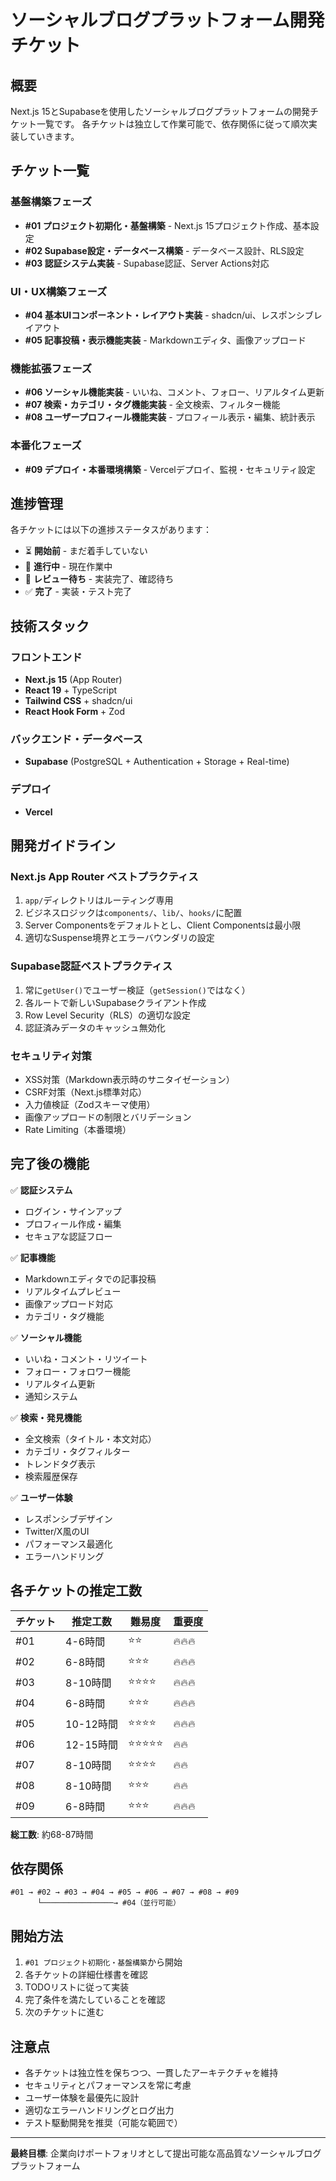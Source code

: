 # ソーシャルブログプラットフォーム開発チケット

## 概要
Next.js 15とSupabaseを使用したソーシャルブログプラットフォームの開発チケット一覧です。
各チケットは独立して作業可能で、依存関係に従って順次実装していきます。

## チケット一覧

### 基盤構築フェーズ
- **#01 プロジェクト初期化・基盤構築** - Next.js 15プロジェクト作成、基本設定
- **#02 Supabase設定・データベース構築** - データベース設計、RLS設定
- **#03 認証システム実装** - Supabase認証、Server Actions対応

### UI・UX構築フェーズ  
- **#04 基本UIコンポーネント・レイアウト実装** - shadcn/ui、レスポンシブレイアウト
- **#05 記事投稿・表示機能実装** - Markdownエディタ、画像アップロード

### 機能拡張フェーズ
- **#06 ソーシャル機能実装** - いいね、コメント、フォロー、リアルタイム更新
- **#07 検索・カテゴリ・タグ機能実装** - 全文検索、フィルター機能
- **#08 ユーザープロフィール機能実装** - プロフィール表示・編集、統計表示

### 本番化フェーズ
- **#09 デプロイ・本番環境構築** - Vercelデプロイ、監視・セキュリティ設定

## 進捗管理

各チケットには以下の進捗ステータスがあります：

- ⏳ **開始前** - まだ着手していない
- 🚀 **進行中** - 現在作業中
- 👀 **レビュー待ち** - 実装完了、確認待ち
- ✅ **完了** - 実装・テスト完了

## 技術スタック

### フロントエンド
- **Next.js 15** (App Router)
- **React 19** + TypeScript
- **Tailwind CSS** + shadcn/ui
- **React Hook Form** + Zod

### バックエンド・データベース
- **Supabase** (PostgreSQL + Authentication + Storage + Real-time)

### デプロイ
- **Vercel**

## 開発ガイドライン

### Next.js App Router ベストプラクティス
1. `app/`ディレクトリはルーティング専用
2. ビジネスロジックは`components/`、`lib/`、`hooks/`に配置
3. Server Componentsをデフォルトとし、Client Componentsは最小限
4. 適切なSuspense境界とエラーバウンダリの設定

### Supabase認証ベストプラクティス
1. 常に`getUser()`でユーザー検証（`getSession()`ではなく）
2. 各ルートで新しいSupabaseクライアント作成
3. Row Level Security（RLS）の適切な設定
4. 認証済みデータのキャッシュ無効化

### セキュリティ対策
- XSS対策（Markdown表示時のサニタイゼーション）
- CSRF対策（Next.js標準対応）
- 入力値検証（Zodスキーマ使用）
- 画像アップロードの制限とバリデーション
- Rate Limiting（本番環境）

## 完了後の機能

✅ **認証システム**
- ログイン・サインアップ
- プロフィール作成・編集
- セキュアな認証フロー

✅ **記事機能**  
- Markdownエディタでの記事投稿
- リアルタイムプレビュー
- 画像アップロード対応
- カテゴリ・タグ機能

✅ **ソーシャル機能**
- いいね・コメント・リツイート
- フォロー・フォロワー機能
- リアルタイム更新
- 通知システム

✅ **検索・発見機能**
- 全文検索（タイトル・本文対応）
- カテゴリ・タグフィルター
- トレンドタグ表示
- 検索履歴保存

✅ **ユーザー体験**
- レスポンシブデザイン
- Twitter/X風のUI
- パフォーマンス最適化
- エラーハンドリング

## 各チケットの推定工数

| チケット | 推定工数 | 難易度 | 重要度 |
|----------|----------|--------|--------|
| #01 | 4-6時間 | ⭐⭐ | 🔥🔥🔥 |
| #02 | 6-8時間 | ⭐⭐⭐ | 🔥🔥🔥 |
| #03 | 8-10時間 | ⭐⭐⭐⭐ | 🔥🔥🔥 |
| #04 | 6-8時間 | ⭐⭐⭐ | 🔥🔥🔥 |
| #05 | 10-12時間 | ⭐⭐⭐⭐ | 🔥🔥🔥 |
| #06 | 12-15時間 | ⭐⭐⭐⭐⭐ | 🔥🔥 |
| #07 | 8-10時間 | ⭐⭐⭐⭐ | 🔥🔥 |
| #08 | 8-10時間 | ⭐⭐⭐ | 🔥🔥 |
| #09 | 6-8時間 | ⭐⭐⭐ | 🔥🔥🔥 |

**総工数**: 約68-87時間

## 依存関係

```
#01 → #02 → #03 → #04 → #05 → #06 → #07 → #08 → #09
      └────────────────→ #04（並行可能）
```

## 開始方法

1. `#01 プロジェクト初期化・基盤構築`から開始
2. 各チケットの詳細仕様書を確認
3. TODOリストに従って実装
4. 完了条件を満たしていることを確認
5. 次のチケットに進む

## 注意点

- 各チケットは独立性を保ちつつ、一貫したアーキテクチャを維持
- セキュリティとパフォーマンスを常に考慮
- ユーザー体験を最優先に設計
- 適切なエラーハンドリングとログ出力
- テスト駆動開発を推奨（可能な範囲で）

---

**最終目標**: 企業向けポートフォリオとして提出可能な高品質なソーシャルブログプラットフォーム
